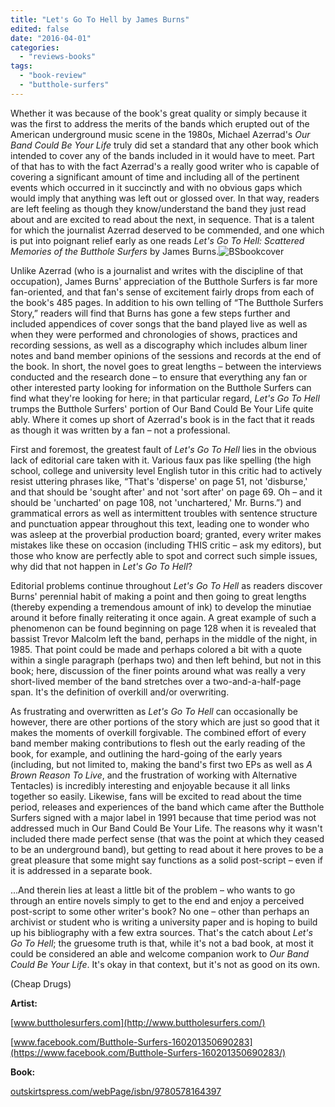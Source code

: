 ```yaml
---
title: "Let's Go To Hell by James Burns"
edited: false
date: "2016-04-01"
categories:
  - "reviews-books"
tags:
  - "book-review"
  - "butthole-surfers"
---
```


Whether it was because of the book's great quality or simply because it was the first to address the merits of the bands which erupted out of the American underground music scene in the 1980s, Michael Azerrad's _Our Band Could Be Your Life_ truly did set a standard that any other book which intended to cover any of the bands included in it would have to meet. Part of that has to with the fact Azerrad's a really good writer who is capable of covering a significant amount of time and including all of the pertinent events which occurred in it succinctly and with no obvious gaps which would imply that anything was left out or glossed over. In that way, readers are left feeling as though they know/understand the band they just read about and are excited to read about the next, in sequence. That is a talent for which the journalist Azerrad deserved to be commended, and one which is put into poignant relief early as one reads _Let's Go To Hell: Scattered Memories of the Butthole Surfers_ by James Burns.![BSbookcover](https://hellbound.ca/wp-content/uploads/2016/03/BSbookcover-245x300.jpg)

Unlike Azerrad (who is a journalist and writes with the discipline of that occupation), James Burns' appreciation of the Butthole Surfers is far more fan-oriented, and that fan's sense of excitement fairly drops from each of the book's 485 pages. In addition to his own telling of “The Butthole Surfers Story,” readers will find that Burns has gone a few steps further and included appendices of cover songs that the band played live as well as when they were performed and chronologies of shows, practices and recording sessions, as well as a discography which includes album liner notes and band member opinions of the sessions and records at the end of the book. In short, the novel goes to great lengths – between the interviews conducted and the research done – to ensure that everything any fan or other interested party looking for information on the Butthole Surfers can find what they're looking for here; in that particular regard, _Let's Go To Hell_ trumps the Butthole Surfers' portion of Our Band Could Be Your Life quite ably. Where it comes up short of Azerrad's book is in the fact that it reads as though it was written by a fan – not a professional.

First and foremost, the greatest fault of _Let's Go To Hell_ lies in the obvious lack of editorial care taken with it. Various faux pas like spelling (the high school, college and university level English tutor in this critic had to actively resist uttering phrases like, “That's 'disperse' on page 51, not 'disburse,' and that should be 'sought after' and not 'sort after' on page 69. Oh – and it should be 'uncharted' on page 108, not 'unchartered,' Mr. Burns.”) and grammatical errors as well as intermittent troubles with sentence structure and punctuation appear throughout this text, leading one to wonder who was asleep at the proverbial production board; granted, every writer makes mistakes like these on occasion (including THIS critic – ask my editors), but those who know are perfectly able to spot and correct such simple issues, why did that not happen in _Let's Go To Hell_?

Editorial problems continue throughout _Let's Go To Hell_ as readers discover Burns' perennial habit of making a point and then going to great lengths (thereby expending a tremendous amount of ink) to develop the minutiae around it before finally reiterating it once again. A great example of such a phenomenon can be found beginning on page 128 when it is revealed that bassist Trevor Malcolm left the band, perhaps in the middle of the night, in 1985. That point could be made and perhaps colored a bit with a quote within a single paragraph (perhaps two) and then left behind, but not in this book; here, discussion of the finer points around what was really a very short-lived member of the band stretches over a two-and-a-half-page span. It's the definition of overkill and/or overwriting.

As frustrating and overwritten as _Let's Go To Hell_ can occasionally be however, there are other portions of the story which are just so good that it makes the moments of overkill forgivable. The combined effort of every band member making contributions to flesh out the early reading of the book, for example, and outlining the hard-going of the early years (including, but not limited to, making the band's first two EPs as well as _A Brown Reason To Live_, and the frustration of working with Alternative Tentacles) is incredibly interesting and enjoyable because it all links together so easily. Likewise, fans will be excited to read about the time period, releases and experiences of the band which came after the Butthole Surfers signed with a major label in 1991 because that time period was not addressed much in Our Band Could Be Your Life. The reasons why it wasn't included there made perfect sense (that was the point at which they ceased to be an underground band), but getting to read about it here proves to be a great pleasure that some might say functions as a solid post-script – even if it is addressed in a separate book.

...And therein lies at least a little bit of the problem – who wants to go through an entire novels simply to get to the end and enjoy a perceived post-script to some other writer's book? No one – other than perhaps an archivist or student who is writing a university paper and is hoping to build up his bibliography with a few extra sources. That's the catch about _Let's Go To Hell_; the gruesome truth is that, while it's not a bad book, at most it could be considered an able and welcome companion work to _Our Band Could Be Your Life_. It's okay in that context, but it's not as good on its own.

(Cheap Drugs)

**Artist:**

[www.buttholesurfers.com](http://www.buttholesurfers.com/)

[www.facebook.com/Butthole-Surfers-160201350690283](https://www.facebook.com/Butthole-Surfers-160201350690283/)

**Book:**

[outskirtspress.com/webPage/isbn/9780578164397](http://outskirtspress.com/webPage/isbn/9780578164397)
